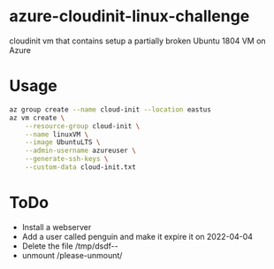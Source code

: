 # azure-cloudinit-linux-challenge
cloudinit vm that contains setup a partially broken Ubuntu 1804 VM on Azure
# Usage
```bash
az group create --name cloud-init --location eastus
az vm create \
    --resource-group cloud-init \
    --name linuxVM \
    --image UbuntuLTS \
    --admin-username azureuser \
    --generate-ssh-keys \
    --custom-data cloud-init.txt
```
# ToDo
 - Install a webserver
 - Add a user called penguin and make it expire it on 2022-04-04
 - Delete the file /tmp/dsdf--
 - unmount /please-unmount/
 
